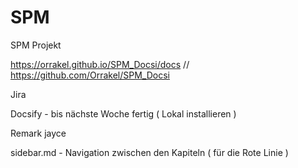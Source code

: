 # SPM
SPM Projekt

https://orrakel.github.io/SPM_Docsi/docs // 
https://github.com/Orrakel/SPM_Docsi

 
Jira

Docsify - bis nächste Woche fertig ( Lokal installieren )


Remark jayce

sidebar.md - Navigation zwischen den Kapiteln ( für die Rote Linie )
